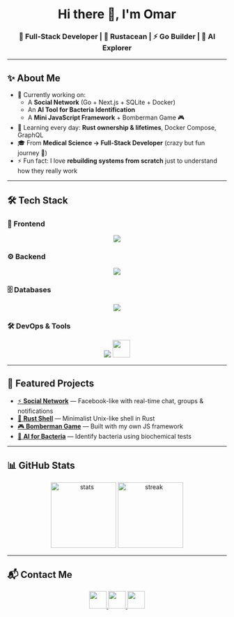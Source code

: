 <h1 align="center">Hi there 👋, I'm Omar</h1>
<h3 align="center">🚀 Full-Stack Developer | 🦀 Rustacean | ⚡ Go Builder | 🤖 AI Explorer</h3>

---

## ✨ About Me
- 🔭 Currently working on:
  - A **Social Network** (Go + Next.js + SQLite + Docker)
  - An **AI Tool for Bacteria Identification**
  - A **Mini JavaScript Framework** + Bomberman Game 🎮
- 🌱 Learning every day: **Rust ownership & lifetimes**, Docker Compose, GraphQL  
- 🎓 From **Medical Science → Full-Stack Developer** (crazy but fun journey 🚀)  
- ⚡ Fun fact: I love **rebuilding systems from scratch** just to understand how they really work  

---

## 🛠️ Tech Stack

### 🎨 Frontend
<p align="center">
  <img src="https://skillicons.dev/icons?i=js,ts,react,nextjs,html,css" />
</p>

### ⚙️ Backend
<p align="center">
  <img src="https://skillicons.dev/icons?i=go,rust,python,django,graphql,nodejs" />
</p>

### 🗄️ Databases
<p align="center">
  <img src="https://skillicons.dev/icons?i=sqlite,postgres,mysql" />
</p>

### 🛠️ DevOps & Tools
<p align="center">
  <img src="https://skillicons.dev/icons?i=docker,git,linux,bash" />
  <a href="https://caddyserver.com/" title="Caddy">
    <img src="https://caddyserver.com/resources/images/caddy-logo.svg" height="40"/>
  </a>
</p>

---

## 🚀 Featured Projects
- [⚡ **Social Network**](https://github.com/yourusername/social-network) — Facebook-like with real-time chat, groups & notifications  
- [🦀 **Rust Shell**](https://github.com/yourusername/rust-shell) — Minimalist Unix-like shell in Rust  
- [🎮 **Bomberman Game**](https://github.com/yourusername/bomberman) — Built with my own JS framework  
- [🧪 **AI for Bacteria**](https://github.com/yourusername/ai-bacteria) — Identify bacteria using biochemical tests  

---

## 📊 GitHub Stats
<p align="center">
  <img src="https://github-readme-stats.vercel.app/api?username=yourusername&show_icons=true&theme=tokyonight" alt="stats" height="150"/>
  <img src="https://github-readme-streak-stats.herokuapp.com/?user=yourusername&theme=tokyonight" alt="streak" height="150"/>
</p>

---

## 📬 Contact Me
<p align="center">
  <a href="mailto:your.email@example.com" title="Email">
    <img src="https://img.shields.io/badge/Gmail-D14836?style=flat-square&logo=gmail&logoColor=white" height="40"/>
  </a>
  <a href="https://linkedin.com/in/yourusername" title="LinkedIn">
    <img src="https://img.shields.io/badge/LinkedIn-0077B5?style=flat-square&logo=linkedin&logoColor=white" height="40"/>
  </a>
  <a href="https://yourwebsite.com" title="Portfolio">
    <img src="https://img.shields.io/badge/Portfolio-FF7139?style=flat-square&logo=firefox&logoColor=white" height="40"/>
  </a>
</p>
